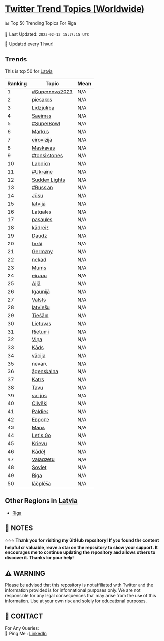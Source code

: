 [Twitter Trend Topics (Worldwide)](https://github.com/ErcinDedeoglu/Twitter-Trend-Topics)
==========


📊 Top 50 Trending Topics For Riga

📆 Last Updated: `2023-02-13 15:17:15 UTC`

🔧 Updated every 1 hour!


## Trends

This is top 50 for [Latvia](</Latvia>)

| Ranking | Topic | Mean |
| ------- | ------------ | ------------ |
| 1 | [#Supernova2023](http://twitter.com/search?q=%23Supernova2023) | N/A |
| 2 | [piesakos](http://twitter.com/search?q=piesakos) | N/A |
| 3 | [Līdzjūtība](http://twitter.com/search?q=L%c4%abdzj%c5%abt%c4%abba) | N/A |
| 4 | [Saeimas](http://twitter.com/search?q=Saeimas) | N/A |
| 5 | [#SuperBowl](http://twitter.com/search?q=%23SuperBowl) | N/A |
| 6 | [Markus](http://twitter.com/search?q=Markus) | N/A |
| 7 | [eirovīzijā](http://twitter.com/search?q=eirov%c4%abzij%c4%81) | N/A |
| 8 | [Maskavas](http://twitter.com/search?q=Maskavas) | N/A |
| 9 | [#tonsilstones](http://twitter.com/search?q=%23tonsilstones) | N/A |
| 10 | [Labdien](http://twitter.com/search?q=Labdien) | N/A |
| 11 | [#Ukraine](http://twitter.com/search?q=%23Ukraine) | N/A |
| 12 | [Sudden Lights](http://twitter.com/search?q=Sudden+Lights) | N/A |
| 13 | [#Russian](http://twitter.com/search?q=%23Russian) | N/A |
| 14 | [Jūsu](http://twitter.com/search?q=J%c5%absu) | N/A |
| 15 | [latvijā](http://twitter.com/search?q=latvij%c4%81) | N/A |
| 16 | [Latgales](http://twitter.com/search?q=Latgales) | N/A |
| 17 | [pasaules](http://twitter.com/search?q=pasaules) | N/A |
| 18 | [kādreiz](http://twitter.com/search?q=k%c4%81dreiz) | N/A |
| 19 | [Daudz](http://twitter.com/search?q=Daudz) | N/A |
| 20 | [forši](http://twitter.com/search?q=for%c5%a1i) | N/A |
| 21 | [Germany](http://twitter.com/search?q=Germany) | N/A |
| 22 | [nekad](http://twitter.com/search?q=nekad) | N/A |
| 23 | [Mums](http://twitter.com/search?q=Mums) | N/A |
| 24 | [eiropu](http://twitter.com/search?q=eiropu) | N/A |
| 25 | [Aijā](http://twitter.com/search?q=Aij%c4%81) | N/A |
| 26 | [Igaunijā](http://twitter.com/search?q=Igaunij%c4%81) | N/A |
| 27 | [Valsts](http://twitter.com/search?q=Valsts) | N/A |
| 28 | [latviešu](http://twitter.com/search?q=latvie%c5%a1u) | N/A |
| 29 | [Tiešām](http://twitter.com/search?q=Tie%c5%a1%c4%81m) | N/A |
| 30 | [Lietuvas](http://twitter.com/search?q=Lietuvas) | N/A |
| 31 | [Rietumi](http://twitter.com/search?q=Rietumi) | N/A |
| 32 | [Viņa](http://twitter.com/search?q=Vi%c5%86a) | N/A |
| 33 | [Kāds](http://twitter.com/search?q=K%c4%81ds) | N/A |
| 34 | [vācija](http://twitter.com/search?q=v%c4%81cija) | N/A |
| 35 | [nevaru](http://twitter.com/search?q=nevaru) | N/A |
| 36 | [āgenskalna](http://twitter.com/search?q=%c4%81genskalna) | N/A |
| 37 | [Katrs](http://twitter.com/search?q=Katrs) | N/A |
| 38 | [Tavu](http://twitter.com/search?q=Tavu) | N/A |
| 39 | [vai jūs](http://twitter.com/search?q=vai+j%c5%abs) | N/A |
| 40 | [Cilvēki](http://twitter.com/search?q=Cilv%c4%93ki) | N/A |
| 41 | [Paldies](http://twitter.com/search?q=Paldies) | N/A |
| 42 | [Европе](http://twitter.com/search?q=%d0%95%d0%b2%d1%80%d0%be%d0%bf%d0%b5) | N/A |
| 43 | [Mans](http://twitter.com/search?q=Mans) | N/A |
| 44 | [Let's Go](http://twitter.com/search?q=Let%27s+Go) | N/A |
| 45 | [Krievu](http://twitter.com/search?q=Krievu) | N/A |
| 46 | [Kādēļ](http://twitter.com/search?q=K%c4%81d%c4%93%c4%bc) | N/A |
| 47 | [Vajadzētu](http://twitter.com/search?q=Vajadz%c4%93tu) | N/A |
| 48 | [Soviet](http://twitter.com/search?q=Soviet) | N/A |
| 49 | [Riga](http://twitter.com/search?q=Riga) | N/A |
| 50 | [lāčplēša](http://twitter.com/search?q=l%c4%81%c4%8dpl%c4%93%c5%a1a) | N/A |



## Other Regions in [Latvia](</Latvia>)

* [Riga](</Latvia/Riga.md>)



## 📝 NOTES

⭐⭐⭐ **Thank you for visiting my GitHub repository! If you found the content helpful or valuable, leave a star on the repository to show your support. It encourages me to continue updating the repository and allows others to discover it. Thanks for your help!**


## ⚠️ WARNING

Please be advised that this repository is not affiliated with Twitter and the information provided is for informational purposes only. We are not responsible for any legal consequences that may arise from the use of this information. Use at your own risk and solely for educational purposes.


## 📨 CONTACT

 For Any Queries:  
            🏓 Ping Me : [LinkedIn](https://www.linkedin.com/in/ercindedeoglu/)
